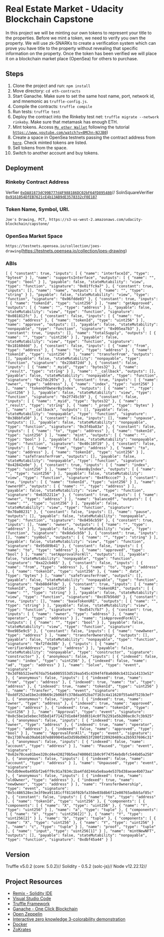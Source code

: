 # Real Estate Market - Udacity Blockchain Capstone

In this project we will be minting our own tokens to represent your title to the properties. Before we mint a token, we need to verify you own the property. We will use zk-SNARKs to create a verification system which can prove you have title to the property without revealing that specific information on the property. Once the token has been verified we will place it on a blockchain market place (OpenSea) for others to purchase.

## Steps

1. Clone the project and run: `npm install`
2. Move directory: `cd eth-contracts`
3. Start Ganache. Make sure to set the same host name, port, network id, and mnemonic as `truffle-config.js`.
4. Compile the contracts: `truffle compile`
5. Run tests: `truffle test`
6. Deploy the contract into the Rinkeby test net: `truffle migrate --network rinkeby`. Make sure that metamask has enough ETH.
7. Mint tokens. Access [`My ether Wallet`](https://www.myetherwallet.com/) following the tutorial [`https://www.youtube.com/watch?v=8MChn-NJJB0`](https://www.youtube.com/watch?v=8MChn-NJJB0))
8. Create a space in OpenSea testnets passing the contract address from [`here`](https://testnets.opensea.io/asset/create). Check minted tokens are listed.
9. Sell tokens from the space.
10. Switch to another account and buy tokens.

## Deployment

### Rinkeby Contract Address

Verfier
[`0xDA81873dC99B777d4F988186DC02bF64FD895480`](https://rinkeby.etherscan.io/address/0xDA81873dC99B777d4F988186DC02bF64FD895480)//
SolnSquareVerifier
[`0x9161054DfEB7621cE4b13AB9dE3578332cF0E187`](https://rinkeby.etherscan.io/address/0x9161054dfeb7621ce4b13ab9de3578332cf0e187)

### Token Name, Symbol, URI.

`Joe's Drawing, PCT, https://s3-us-west-2.amazonaws.com/udacity-blockchain/capstone/`

### OpenSea Market Space

`https://testnets.opensea.io/collection/joes-drawing`(https://testnets.opensea.io/collection/joes-drawing)

### ABIs

`[ { "constant": true, "inputs": [ { "name": "interfaceId", "type": "bytes4" } ], "name": "supportsInterface", "outputs": [ { "name": "", "type": "bool" } ], "payable": false, "stateMutability": "view", "type": "function", "signature": "0x01ffc9a7" }, { "constant": true, "inputs": [], "name": "name", "outputs": [ { "name": "", "type": "string" } ], "payable": false, "stateMutability": "view", "type": "function", "signature": "0x06fdde03" }, { "constant": true, "inputs": [ { "name": "tokenId", "type": "uint256" } ], "name": "getApproved", "outputs": [ { "name": "", "type": "address" } ], "payable": false, "stateMutability": "view", "type": "function", "signature": "0x081812fc" }, { "constant": false, "inputs": [ { "name": "to", "type": "address" }, { "name": "tokenId", "type": "uint256" } ], "name": "approve", "outputs": [], "payable": false, "stateMutability": "nonpayable", "type": "function", "signature": "0x095ea7b3" }, { "constant": true, "inputs": [], "name": "totalSupply", "outputs": [ { "name": "", "type": "uint256" } ], "payable": false, "stateMutability": "view", "type": "function", "signature": "0x18160ddd" }, { "constant": false, "inputs": [ { "name": "from", "type": "address" }, { "name": "to", "type": "address" }, { "name": "tokenId", "type": "uint256" } ], "name": "transferFrom", "outputs": [], "payable": false, "stateMutability": "nonpayable", "type": "function", "signature": "0x23b872dd" }, { "constant": false, "inputs": [ { "name": "_myid", "type": "bytes32" }, { "name": "_result", "type": "string" } ], "name": "__callback", "outputs": [], "payable": false, "stateMutability": "nonpayable", "type": "function", "signature": "0x27dc297e" }, { "constant": true, "inputs": [ { "name": "owner", "type": "address" }, { "name": "index", "type": "uint256" } ], "name": "tokenOfOwnerByIndex", "outputs": [ { "name": "", "type": "uint256" } ], "payable": false, "stateMutability": "view", "type": "function", "signature": "0x2f745c59" }, { "constant": false, "inputs": [ { "name": "_myid", "type": "bytes32" }, { "name": "_result", "type": "string" }, { "name": "_proof", "type": "bytes" } ], "name": "__callback", "outputs": [], "payable": false, "stateMutability": "nonpayable", "type": "function", "signature": "0x38bbfa50" }, { "constant": false, "inputs": [], "name": "unpause", "outputs": [], "payable": false, "stateMutability": "nonpayable", "type": "function", "signature": "0x3f4ba83a" }, { "constant": false, "inputs": [ { "name": "to", "type": "address" }, { "name": "tokenId", "type": "uint256" } ], "name": "mint", "outputs": [ { "name": "", "type": "bool" } ], "payable": false, "stateMutability": "nonpayable", "type": "function", "signature": "0x40c10f19" }, { "constant": false, "inputs": [ { "name": "from", "type": "address" }, { "name": "to", "type": "address" }, { "name": "tokenId", "type": "uint256" } ], "name": "safeTransferFrom", "outputs": [], "payable": false, "stateMutability": "nonpayable", "type": "function", "signature": "0x42842e0e" }, { "constant": true, "inputs": [ { "name": "index", "type": "uint256" } ], "name": "tokenByIndex", "outputs": [ { "name": "", "type": "uint256" } ], "payable": false, "stateMutability": "view", "type": "function", "signature": "0x4f6ccce7" }, { "constant": true, "inputs": [ { "name": "tokenId", "type": "uint256" } ], "name": "ownerOf", "outputs": [ { "name": "", "type": "address" } ], "payable": false, "stateMutability": "view", "type": "function", "signature": "0x6352211e" }, { "constant": true, "inputs": [ { "name": "owner", "type": "address" } ], "name": "balanceOf", "outputs": [ { "name": "", "type": "uint256" } ], "payable": false, "stateMutability": "view", "type": "function", "signature": "0x70a08231" }, { "constant": false, "inputs": [], "name": "pause", "outputs": [], "payable": false, "stateMutability": "nonpayable", "type": "function", "signature": "0x8456cb59" }, { "constant": true, "inputs": [], "name": "owner", "outputs": [ { "name": "", "type": "address" } ], "payable": false, "stateMutability": "view", "type": "function", "signature": "0x8da5cb5b" }, { "constant": true, "inputs": [], "name": "symbol", "outputs": [ { "name": "", "type": "string" } ], "payable": false, "stateMutability": "view", "type": "function", "signature": "0x95d89b41" }, { "constant": false, "inputs": [ { "name": "to", "type": "address" }, { "name": "approved", "type": "bool" } ], "name": "setApprovalForAll", "outputs": [], "payable": false, "stateMutability": "nonpayable", "type": "function", "signature": "0xa22cb465" }, { "constant": false, "inputs": [ { "name": "from", "type": "address" }, { "name": "to", "type": "address" }, { "name": "tokenId", "type": "uint256" }, { "name": "_data", "type": "bytes" } ], "name": "safeTransferFrom", "outputs": [], "payable": false, "stateMutability": "nonpayable", "type": "function", "signature": "0xb88d4fde" }, { "constant": true, "inputs": [ { "name": "tokenId", "type": "uint256" } ], "name": "tokenURI", "outputs": [ { "name": "", "type": "string" } ], "payable": false, "stateMutability": "view", "type": "function", "signature": "0xc87b56dd" }, { "constant": true, "inputs": [], "name": "baseTokenURI", "outputs": [ { "name": "", "type": "string" } ], "payable": false, "stateMutability": "view", "type": "function", "signature": "0xd547cfb7" }, { "constant": true, "inputs": [ { "name": "owner", "type": "address" }, { "name": "operator", "type": "address" } ], "name": "isApprovedForAll", "outputs": [ { "name": "", "type": "bool" } ], "payable": false, "stateMutability": "view", "type": "function", "signature": "0xe985e9c5" }, { "constant": false, "inputs": [ { "name": "newOwner", "type": "address" } ], "name": "transferOwnership", "outputs": [], "payable": false, "stateMutability": "nonpayable", "type": "function", "signature": "0xf2fde38b" }, { "inputs": [ { "name": "verifierAddress", "type": "address" } ], "payable": false, "stateMutability": "nonpayable", "type": "constructor", "signature": "constructor" }, { "anonymous": false, "inputs": [ { "indexed": false, "name": "index", "type": "uint256" }, { "indexed": false, "name": "ad", "type": "address" } ], "name": "Solve", "type": "event", "signature": "0x3df6b522eef67da754a6005553d519aa545c4394f4f8a0d60cb4312a14133e52" }, { "anonymous": false, "inputs": [ { "indexed": true, "name": "from", "type": "address" }, { "indexed": true, "name": "to", "type": "address" }, { "indexed": true, "name": "tokenId", "type": "uint256" } ], "name": "Transfer", "type": "event", "signature": "0xddf252ad1be2c89b69c2b068fc378daa952ba7f163c4a11628f55a4df523b3ef" }, { "anonymous": false, "inputs": [ { "indexed": true, "name": "owner", "type": "address" }, { "indexed": true, "name": "approved", "type": "address" }, { "indexed": true, "name": "tokenId", "type": "uint256" } ], "name": "Approval", "type": "event", "signature": "0x8c5be1e5ebec7d5bd14f71427d1e84f3dd0314c0f7b2291e5b200ac8c7c3b925" }, { "anonymous": false, "inputs": [ { "indexed": true, "name": "owner", "type": "address" }, { "indexed": true, "name": "operator", "type": "address" }, { "indexed": false, "name": "approved", "type": "bool" } ], "name": "ApprovalForAll", "type": "event", "signature": "0x17307eab39ab6107e8899845ad3d59bd9653f200f220920489ca2b5937696c31" }, { "anonymous": false, "inputs": [ { "indexed": false, "name": "account", "type": "address" } ], "name": "Paused", "type": "event", "signature": "0x62e78cea01bee320cd4e420270b5ea74000d11b0c9f74754ebdbfc544b05a258" }, { "anonymous": false, "inputs": [ { "indexed": false, "name": "account", "type": "address" } ], "name": "Unpaused", "type": "event", "signature": "0x5db9ee0a495bf2e6ff9c91a7834c1ba4fdd244a5e8aa4e537bd38aeae4b073aa" }, { "anonymous": false, "inputs": [ { "indexed": true, "name": "oldOwner", "type": "address" }, { "indexed": true, "name": "newOwner", "type": "address" } ], "name": "TransferOwnership", "type": "event", "signature": "0x5c486528ec3e3f0ea91181cff8116f02bfa350e03b8b6f12e00765adbb5af85c" }, { "constant": false, "inputs": [ { "name": "to", "type": "address" }, { "name": "tokenId", "type": "uint256" }, { "components": [ { "components": [ { "name": "X", "type": "uint256" }, { "name": "Y", "type": "uint256" } ], "name": "a", "type": "tuple" }, { "components": [ { "name": "X", "type": "uint256[2]" }, { "name": "Y", "type": "uint256[2]" } ], "name": "b", "type": "tuple" }, { "components": [ { "name": "X", "type": "uint256" }, { "name": "Y", "type": "uint256" } ], "name": "c", "type": "tuple" } ], "name": "proof", "type": "tuple" }, { "name": "input", "type": "uint256[1]" } ], "name": "mintNewNFT", "outputs": [], "payable": false, "stateMutability": "nonpayable", "type": "function", "signature": "0xdbf45a44" } ]`

## Version

Truffle v5.0.2 (core: 5.0.2)//
Solidity - 0.5.2 (solc-js)//
Node v12.22.12//

## Project Resources

- [Remix - Solidity IDE](https://remix.ethereum.org/)
- [Visual Studio Code](https://code.visualstudio.com/)
- [Truffle Framework](https://truffleframework.com/)
- [Ganache - One Click Blockchain](https://truffleframework.com/ganache)
- [Open Zeppelin ](https://openzeppelin.org/)
- [Interactive zero knowledge 3-colorability demonstration](http://web.mit.edu/~ezyang/Public/graph/svg.html)
- [Docker](https://docs.docker.com/install/)
- [ZoKrates](https://github.com/Zokrates/ZoKrates)
